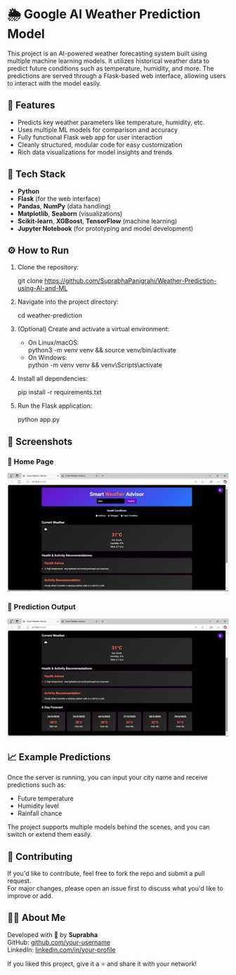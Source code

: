 # 🌦️ Google AI Weather Prediction Model

This project is an AI-powered weather forecasting system built using multiple machine learning models. It utilizes historical weather data to predict future conditions such as temperature, humidity, and more. The predictions are served through a Flask-based web interface, allowing users to interact with the model easily.

## 🚀 Features

- Predicts key weather parameters like temperature, humidity, etc.
- Uses multiple ML models for comparison and accuracy
- Fully functional Flask web app for user interaction
- Cleanly structured, modular code for easy customization
- Rich data visualizations for model insights and trends

## 🧠 Tech Stack

- **Python**
- **Flask** (for the web interface)
- **Pandas**, **NumPy** (data handling)
- **Matplotlib**, **Seaborn** (visualizations)
- **Scikit-learn**, **XGBoost**, **TensorFlow** (machine learning)
- **Jupyter Notebook** (for prototyping and model development)


## ⚙️ How to Run

1. Clone the repository:

   git clone https://github.com/SuprabhaPanigrahi/Weather-Prediction-using-AI-and-ML

2. Navigate into the project directory:

   cd weather-prediction

3. (Optional) Create and activate a virtual environment:

   - On Linux/macOS:  
     python3 -m venv venv && source venv/bin/activate
   - On Windows:  
     python -m venv venv && venv\Scripts\activate

4. Install all dependencies:

   pip install -r requirements.txt

5. Run the Flask application:

   python app.py


## 📸 Screenshots 

### 🔹 Home Page

![Home Page](images/sc1.jpg)

### 🔹 Prediction Output

![Prediction Output](images/sc2.jpg)


## 📈 Example Predictions

Once the server is running, you can input your city name and receive predictions such as:

- Future temperature
- Humidity level
- Rainfall chance

The project supports multiple models behind the scenes, and you can switch or extend them easily.



## 🤝 Contributing

If you'd like to contribute, feel free to fork the repo and submit a pull request.  
For major changes, please open an issue first to discuss what you'd like to improve or add.

## 🙋‍♀️ About Me

Developed with 💙 by **Suprabha**  
GitHub: [github.com/your-username](https://github.com/SuprabhaPanigrahi)  
LinkedIn: [linkedin.com/in/your-profile](https://linkedin.com/in/Suprabha-Panigrahi)

If you liked this project, give it a ⭐ and share it with your network!

